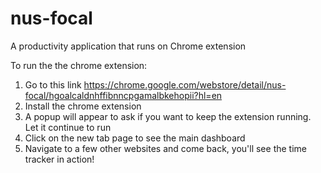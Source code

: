 # nus-focal
A productivity application that runs on Chrome extension

To run the the chrome extension:
1. Go to this link https://chrome.google.com/webstore/detail/nus-focal/hgoalcaldnhffibnncpgamalbkehopii?hl=en
2. Install the chrome extension
3. A popup will appear to ask if you want to keep the extension running. Let it continue to run
4. Click on the new tab page to see the main dashboard
5. Navigate to a few other websites and come back, you'll see the time tracker in action!
